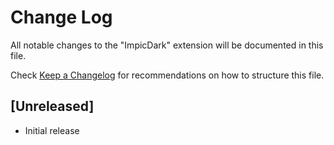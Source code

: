 # Change Log

All notable changes to the "ImpicDark" extension will be documented in this file.

Check [Keep a Changelog](http://keepachangelog.com/) for recommendations on how to structure this file.

## [Unreleased]

- Initial release
